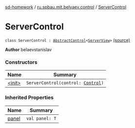 [sd-homework](../../index.md) / [ru.spbau.mit.belyaev.control](../index.md) / [ServerControl](.)

# ServerControl

`class ServerControl : `[`AbstractControl`](../-abstract-control/index.md)`<`[`ServerView`](../../ru.spbau.mit.belyaev.view/-server-view/index.md)`>` [(source)](https://github.com/StasBel/sd-homework/blob/gRPC/src/main/kotlin/ru/spbau/mit/belyaev/control/ServerControl.kt#L11)

**Author**
belaevstanislav

### Constructors

| Name | Summary |
|---|---|
| [&lt;init&gt;](-init-.md) | `ServerControl(control: `[`Control`](../-control/index.md)`)` |

### Inherited Properties

| Name | Summary |
|---|---|
| [panel](../-abstract-control/panel.md) | `val panel: T` |

